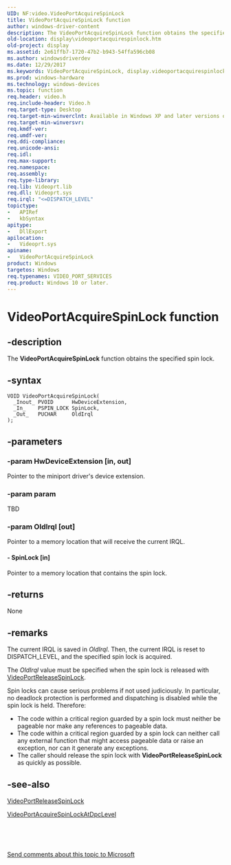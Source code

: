 ```yaml
---
UID: NF:video.VideoPortAcquireSpinLock
title: VideoPortAcquireSpinLock function
author: windows-driver-content
description: The VideoPortAcquireSpinLock function obtains the specified spin lock.
old-location: display\videoportacquirespinlock.htm
old-project: display
ms.assetid: 2e61ffb7-1720-47b2-b943-54ffa596cb08
ms.author: windowsdriverdev
ms.date: 12/29/2017
ms.keywords: VideoPortAcquireSpinLock, display.videoportacquirespinlock, VideoPortAcquireSpinLock function [Display Devices], VideoPort_Functions_c25b68ac-032b-4b1c-bb15-93957f2e345c.xml, video/VideoPortAcquireSpinLock
ms.prod: windows-hardware
ms.technology: windows-devices
ms.topic: function
req.header: video.h
req.include-header: Video.h
req.target-type: Desktop
req.target-min-winverclnt: Available in Windows XP and later versions of the Windows operating systems.
req.target-min-winversvr: 
req.kmdf-ver: 
req.umdf-ver: 
req.ddi-compliance: 
req.unicode-ansi: 
req.idl: 
req.max-support: 
req.namespace: 
req.assembly: 
req.type-library: 
req.lib: Videoprt.lib
req.dll: Videoprt.sys
req.irql: "<=DISPATCH_LEVEL"
topictype:
-	APIRef
-	kbSyntax
apitype:
-	DllExport
apilocation:
-	Videoprt.sys
apiname:
-	VideoPortAcquireSpinLock
product: Windows
targetos: Windows
req.typenames: VIDEO_PORT_SERVICES
req.product: Windows 10 or later.
---
```


# VideoPortAcquireSpinLock function


## -description


The <b>VideoPortAcquireSpinLock</b> function obtains the specified spin lock.


## -syntax


````
VOID VideoPortAcquireSpinLock(
  _Inout_ PVOID      HwDeviceExtension,
  _In_    PSPIN_LOCK SpinLock,
  _Out_   PUCHAR     OldIrql
);
````


## -parameters




### -param HwDeviceExtension [in, out]

Pointer to the miniport driver's device extension.


### -param param

TBD


### -param OldIrql [out]

Pointer to a memory location that will receive the current IRQL.


#### - SpinLock [in]

Pointer to a memory location that contains the spin lock.


## -returns


None



## -remarks


The current IRQL is saved in <i>OldIrql</i>. Then, the current IRQL is reset to DISPATCH_LEVEL, and the specified spin lock is acquired.

The <i>OldIrql</i> value must be specified when the spin lock is released with <a href="..\video\nf-video-videoportreleasespinlock.md">VideoPortReleaseSpinLock</a>.

Spin locks can cause serious problems if not used judiciously. In particular, no deadlock protection is performed and dispatching is disabled while the spin lock is held. Therefore: 
<ul>
<li>
The code within a critical region guarded by a spin lock must neither be pageable nor make any references to pageable data. 

</li>
<li>
The code within a critical region guarded by a spin lock can neither call any external function that might access pageable data or raise an exception, nor can it generate any exceptions. 

</li>
<li>
The caller should release the spin lock with <b>VideoPortReleaseSpinLock</b> as quickly as possible. 

</li>
</ul>


## -see-also

<a href="..\video\nf-video-videoportreleasespinlock.md">VideoPortReleaseSpinLock</a>

<a href="..\video\nf-video-videoportacquirespinlockatdpclevel.md">VideoPortAcquireSpinLockAtDpcLevel</a>

 

 

<a href="mailto:wsddocfb@microsoft.com?subject=Documentation%20feedback [display\display]:%20VideoPortAcquireSpinLock function%20 RELEASE:%20(12/29/2017)&amp;body=%0A%0APRIVACY STATEMENT%0A%0AWe use your feedback to improve the documentation. We don't use your email address for any other purpose, and we'll remove your email address from our system after the issue that you're reporting is fixed. While we're working to fix this issue, we might send you an email message to ask for more info. Later, we might also send you an email message to let you know that we've addressed your feedback.%0A%0AFor more info about Microsoft's privacy policy, see http://privacy.microsoft.com/en-us/default.aspx." title="Send comments about this topic to Microsoft">Send comments about this topic to Microsoft</a>

